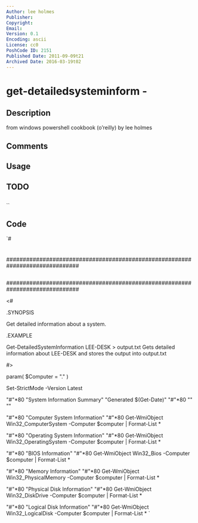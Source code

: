 ```yaml
---
Author: lee holmes
Publisher: 
Copyright: 
Email: 
Version: 0.1
Encoding: ascii
License: cc0
PoshCode ID: 2151
Published Date: 2011-09-09t21
Archived Date: 2016-03-19t02
---
```


# get-detailedsysteminform - 

## Description

from windows powershell cookbook (o’reilly) by lee holmes

## Comments



## Usage



## TODO



## 

``

## Code

`#
 #
 ##############################################################################
 ##
 ##
 ##
 ##############################################################################
 
 <#
 
 .SYNOPSIS
 
 Get detailed information about a system.
 
 .EXAMPLE
 
 Get-DetailedSystemInformation LEE-DESK > output.txt
 Gets detailed information about LEE-DESK and stores the output into output.txt
 
 #>
 
 param(
     $Computer = "."
 )
 
 Set-StrictMode -Version Latest
 
 "#"*80
 "System Information Summary"
 "Generated $(Get-Date)"
 "#"*80
 ""
 ""
 
 "#"*80
 "Computer System Information"
 "#"*80
 Get-WmiObject Win32_ComputerSystem -Computer $computer | Format-List *
 
 "#"*80
 "Operating System Information"
 "#"*80
 Get-WmiObject Win32_OperatingSystem -Computer $computer | Format-List *
 
 "#"*80
 "BIOS Information"
 "#"*80
 Get-WmiObject Win32_Bios -Computer $computer | Format-List *
 
 "#"*80
 "Memory Information"
 "#"*80
 Get-WmiObject Win32_PhysicalMemory -Computer $computer | Format-List *
 
 "#"*80
 "Physical Disk Information"
 "#"*80
 Get-WmiObject Win32_DiskDrive -Computer $computer | Format-List *
 
 "#"*80
 "Logical Disk Information"
 "#"*80
 Get-WmiObject Win32_LogicalDisk -Computer $computer | Format-List *
`

